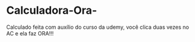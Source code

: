 # Calculadora-Ora-

Calculado feita com auxílio do curso da udemy, você clica duas vezes no AC e ela faz ORA!!!

